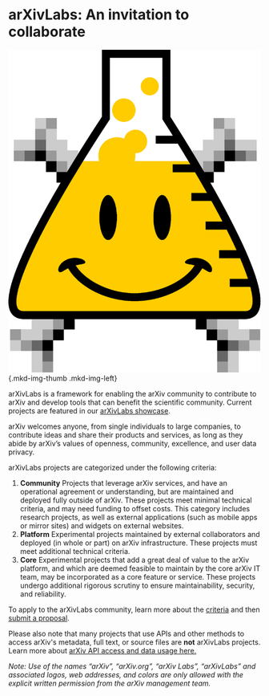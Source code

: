 # arXivLabs: An invitation to collaborate 

<style>
.mkd-img-border {
  margin:1em 0px;
  padding:10px;
  border:.25em solid #ededed;
}
.mkd-horz-spacing {
  margin-right:1em;
  margin-left:1em;
}
.mkd-img-left {
  float:left;
  width:100%;
  margin-top:0;
}
.mkd-img-right {
  float:right;
  width:100%;
  margin-top:0;
}
.mkd-img-full {
  width:100% !important;
}
.mkd-img-60 {
  width:100% !important;
  margin:0 auto;
  display:block;
}
.mkd-img-thumb {
  max-width:150px !important;
}
.mkd-img-icon {
  border-radius:25%;
  width:150px;
  float:left;
  margin:0 .5em;
}
@media (min-width: 576px) {
  .mkd-img-left {
    width:calc(50% - 1.25em);
    margin-right:2em;
  }
  .mkd-img-right {
    width:calc(50% - 1.25em);
    margin-left:2em;
  }
  .mkd-img-60 {
    width:60% !important;
    margin:0 auto;
    display:block;
  }
}
</style> 
![arXivLabs logo](images/smileybones-labs-icon.png){.mkd-img-thumb .mkd-img-left}

arXivLabs is a framework for enabling the arXiv community to contribute to arXiv and develop tools that can benefit the scientific community. Current projects are featured in our [arXivLabs showcase](showcase).

arXiv welcomes anyone, from single individuals to large companies, to contribute ideas and share their products and services, as long as they abide by arXiv’s values of openness, community, excellence, and user data privacy.

arXivLabs projects are categorized under the following criteria:

1. **Community** Projects that leverage arXiv services, and have an operational agreement or understanding, but are maintained and deployed fully outside of arXiv. These projects meet minimal technical criteria, and may need funding to offset costs. This category includes research projects, as well as external applications (such as mobile apps or mirror sites) and widgets on external websites. 
2. **Platform** Experimental projects maintained by external collaborators and deployed (in whole or part) on arXiv infrastructure. These projects must meet additional technical criteria.
3. **Core** Experimental projects that add a great deal of value to the arXiv platform, and which are deemed feasible to maintain by the core arXiv IT team, may be incorporated as a core feature or service. These projects undergo additional rigorous scrutiny to ensure maintainability, security, and reliability.

To apply to the arXivLabs community, learn more about the [criteria](criteria) and then <a href="#" onclick="pendo.feedback.openFeedback(event)">submit a proposal</a>. 

Please also note that many projects that use APIs and other methods to access arXiv's metadata, full text, or source files are **not** arXivLabs projects. Learn more about [arXiv API access and data usage here.](https://arxiv.org/help/api/)

_Note: Use of the names “arXiv”, “arXiv.org”, “arXiv Labs”, “arXivLabs” and associated logos, web addresses, and colors are only allowed with the explicit written permission from the arXiv management team._
